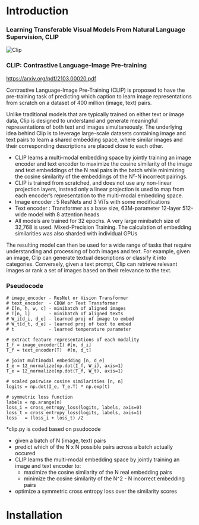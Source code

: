# Introduction
### Learning Transferable Visual Models From Natural Language Supervision, CLIP
![Clip](https://github.com/iljf/Assignment_CLIP/assets/94291960/78e0f6a9-0a76-4dd1-a3cf-71d86e73770a)

### CLIP: Contrastive Language-Image Pre-training

https://arxiv.org/pdf/2103.00020.pdf

Contrastive Language-Image Pre-Training (CLIP) is proposed to have the pre-training task of predicting which caption to learn image representations from scratch on a dataset of 400 million (image, text) pairs.

Unlike traditional models that are typically trained on either text or image data, Clip is designed to understand and generate meaningful representations of both text and images simultaneously. The underlying idea behind Clip is to leverage large-scale datasets containing image and text pairs to learn a shared embedding space, where similar images and their corresponding descriptions are placed close to each other.
- CLIP learns a multi-modal embedding space by jointly training an image encoder and text encoder to maximize the cosine similarity of the image and text embeddings of the N real pairs in the batch while minimizing the cosine similarity of the embeddings of the N²-N incorrect pairings.
- CLIP is trained from scratched, and does not use any non-linear projection layers, instead only a linear projection is used to map from each encoder’s representation to the multi-modal embedding space.
- Image encoder : 5 ResNets and 3 ViTs with some modifications
- Text encoder  : Transformer as a base size, 63M-parameter 12-layer 512-wide model with 8 attention heads
- All models are trained for 32 epochs. A very large minibatch size of 32,768 is used. Mixed-Precision Training. The calculation of embedding similarities was also sharded with individual GPUs
 
The resulting model can then be used for a wide range of tasks that require understanding and processing of both images and text. For example, given an image, Clip can generate textual descriptions or classify it into categories. Conversely, given a text prompt, Clip can retrieve relevant images or rank a set of images based on their relevance to the text.

### Pseudocode
```
# image_encoder - ResNet or Vision Transformer
# text_encoder  - CBOW or Text Transformer
# I[n, h, w, c] - minibatch of aligned images
# T[n, l]       - minibatch of aligned texts
# W_i[d_i, d_e] - learned proj of image to embed
# W_t[d_t, d_e] - learned proj of text to embed
# t             - learned temperature parameter

# extract feature representations of each modality
I_f = image_encoder(I) #[n, d_i]
T_f = text_encoder(T)  #[n, d_t]

# joint multimodal embedding [n, d_e]
I_e = 12_normalize(np.dot(I_f, W_i), axis=1)
T_e = 12_normalize(np.dot(T_f, W_t), axis=1)

# scaled pairwise cosine similarities [n, n]
logits = np.dot(I_e, T_e.T) * np.exp(t)

# symmetric loss function
labels = np.arange(n)
loss_i = cross_entropy_loss(logits, labels, axis=0)
loss_t = cross_entropy_loss(logits, labels, axis=1)
loss   = (loss_i + loss_t) /2
```
*clip.py is coded based on psudocode
- given a batch of N (image, text) pairs
- predict which of the N x N possible pairs across a batch actually occured
- CLIP learns the multi-modal embedding space by jointly training an image and text encoder to:
    - maximize the cosine similarity of the N real embedding pairs
    - minimize the cosine similarity of the N^2 - N incorrect embedding pairs
- optimize a symmetric cross entropy loss over the similarity scores

# Installation
